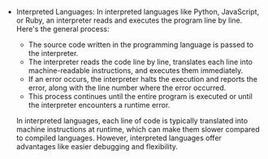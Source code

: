 - Interpreted Languages: In interpreted languages like Python, JavaScript, or Ruby, an interpreter reads and executes the program line by line. Here's the general process:
    
    - The source code written in the programming language is passed to the interpreter.
    - The interpreter reads the code line by line, translates each line into machine-readable instructions, and executes them immediately.
    - If an error occurs, the interpreter halts the execution and reports the error, along with the line number where the error occurred.
    - This process continues until the entire program is executed or until the interpreter encounters a runtime error.
    
    In interpreted languages, each line of code is typically translated into machine instructions at runtime, which can make them slower compared to compiled languages. However, interpreted languages offer advantages like easier debugging and flexibility.